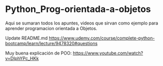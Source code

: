 # Python_Prog-orientada-a-objetos

Aqui se sumaran todos los apuntes, videos que sirvan como ejemplo para aprender programacion orientada a Objetos.

Update README.md
https://www.udemy.com/course/complete-python-bootcamp/learn/lecture/9478320#questions

Muy buena explicación de POO: https://www.youtube.com/watch?v=DlphYPc_HKk


